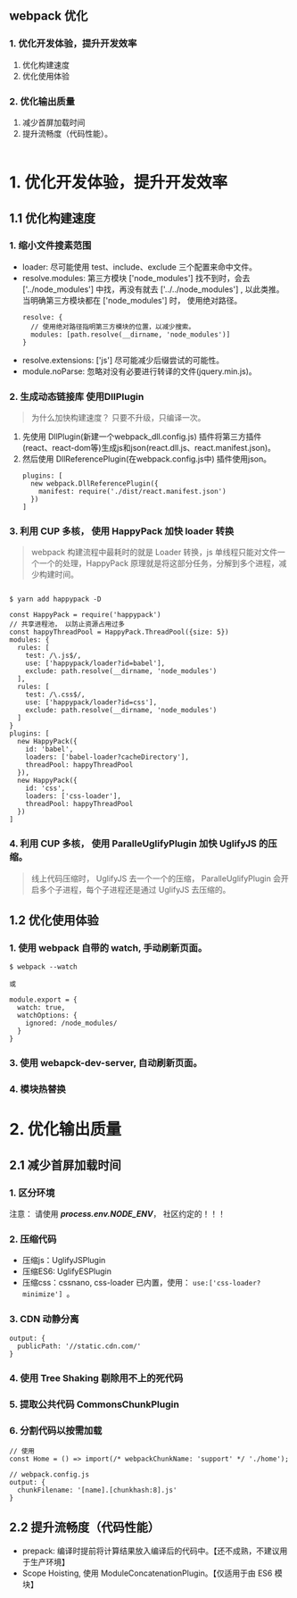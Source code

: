 ## webpack 优化
### 1. 优化开发体验，提升开发效率
  1. 优化构建速度
  2. 优化使用体验
### 2. 优化输出质量 
  1. 减少首屏加载时间
  2. 提升流畅度（代码性能）。
<br><br>

# 1. 优化开发体验，提升开发效率
## 1.1 优化构建速度
### 1. 缩小文件搜素范围
- loader: 尽可能使用 test、include、exclude 三个配置来命中文件。
- resolve.modules: 第三方模块 ['node_modules'] 找不到时，会去 ['../node_modules'] 中找，再没有就去 ['../../node_modules'] , 以此类推。当明确第三方模块都在 ['node_modules'] 时， 使用绝对路径。
  ```
  resolve: {
    // 使用绝对路径指明第三方模块的位置，以减少搜索。
    modules: [path.resolve(__dirname, 'node_modules')]
  }
  ```
- resolve.extensions: ['js'] 尽可能减少后缀尝试的可能性。
- module.noParse: 忽略对没有必要进行转译的文件(jquery.min.js)。
### 2. 生成动态链接库 使用DllPlugin
> 为什么加快构建速度？ 只要不升级，只编译一次。
1. 先使用 DllPlugin(新建一个webpack_dll.config.js) 插件将第三方插件(react、react-dom等)生成js和json(react.dll.js、react.manifest.json)。
2. 然后使用 DllReferencePlugin(在webpack.config.js中) 插件使用json。
    ```
    plugins: [
      new webpack.DllReferencePlugin({
        manifest: require('./dist/react.manifest.json')
      })
    ]
    ```
### 3. 利用 CUP 多核， 使用 HappyPack 加快 loader 转换
> webpack 构建流程中最耗时的就是 Loader 转换，js 单线程只能对文件一个一个的处理，HappyPack 原理就是将这部分任务，分解到多个进程，减少构建时间。
```

$ yarn add happypack -D

const HappyPack = require('happypack')
// 共享进程池， 以防止资源占用过多
const happyThreadPool = HappyPack.ThreadPool({size: 5})
modules: {
  rules: [
    test: /\.js$/,
    use: ['happypack/loader?id=babel'],
    exclude: path.resolve(__dirname, 'node_modules')
  ],
  rules: [
    test: /\.css$/,
    use: ['happypack/loader?id=css'],
    exclude: path.resolve(__dirname, 'node_modules')
  ]
}
plugins: [
  new HappyPack({
    id: 'babel',
    loaders: ['babel-loader?cacheDirectory'],
    threadPool: happyThreadPool
  }),
  new HappyPack({
    id: 'css',
    loaders: ['css-loader'],
    threadPool: happyThreadPool
  })
]
```
### 4. 利用 CUP 多核， 使用 ParalleUglifyPlugin 加快 UglifyJS 的压缩。
> 线上代码压缩时， UglifyJS 去一个一个的压缩， ParalleUglifyPlugin 会开启多个子进程，每个子进程还是通过 UglifyJS 去压缩的。

## 1.2 优化使用体验
### 1. 使用 webpack 自带的 watch, 手动刷新页面。
```
$ webpack --watch 

或

module.export = {
  watch: true,
  watchOptions: {
    ignored: /node_modules/
  }
}
```
### 3. 使用 webapck-dev-server, 自动刷新页面。
### 4. 模块热替换

# 2. 优化输出质量 

## 2.1 减少首屏加载时间
### 1. 区分环境
注意： 请使用 ***process.env.NODE_ENV***， 社区约定的！！！
### 2. 压缩代码
- 压缩js：UglifyJSPlugin
- 压缩ES6: UglifyESPlugin
- 压缩css：cssnano, css-loader 已内置，使用： ```use:['css-loader?minimize'] ```。
### 3. CDN 动静分离
```
output: {
  publicPath: '//static.cdn.com/'
}
```
### 4. 使用 Tree Shaking 剔除用不上的死代码
### 5. 提取公共代码 CommonsChunkPlugin
### 6. 分割代码以按需加载
```
// 使用
const Home = () => import(/* webpackChunkName: 'support' */ './home');

// webpack.config.js
output: {
  chunkFilename: '[name].[chunkhash:8].js'
}
```
## 2.2 提升流畅度（代码性能）
- prepack: 编译时提前将计算结果放入编译后的代码中。【还不成熟，不建议用于生产环境】
- Scope Hoisting, 使用 ModuleConcatenationPlugin。【仅适用于由 ES6 模块】